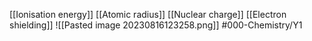 [[Ionisation energy]]
[[Atomic radius]]
[[Nuclear charge]]
[[Electron shielding]]
![[Pasted image 20230816123258.png]]
#000-Chemistry/Y1